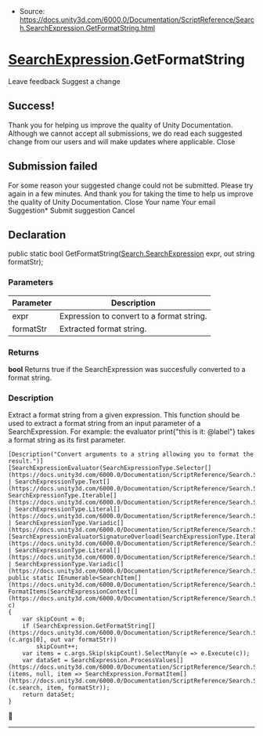 * Source: https://docs.unity3d.com/6000.0/Documentation/ScriptReference/Search.SearchExpression.GetFormatString.html

#  [SearchExpression](https://docs.unity3d.com/6000.0/Documentation/ScriptReference/Search.SearchExpression.html).GetFormatString
Leave feedback
Suggest a change
## Success!
Thank you for helping us improve the quality of Unity Documentation. Although we cannot accept all submissions, we do read each suggested change from our users and will make updates where applicable.
Close
## Submission failed
For some reason your suggested change could not be submitted. Please <a>try again</a> in a few minutes. And thank you for taking the time to help us improve the quality of Unity Documentation.
Close
Your name Your email Suggestion* Submit suggestion
Cancel
## Declaration
public static bool GetFormatString([Search.SearchExpression](https://docs.unity3d.com/6000.0/Documentation/ScriptReference/Search.SearchExpression.html) expr, out string formatStr); 
### Parameters
Parameter | Description  
---|---  
expr | Expression to convert to a format string.  
formatStr | Extracted format string.  
### Returns
**bool** Returns true if the SearchExpression was succesfully converted to a format string. 
### Description
Extract a format string from a given expression. This function should be used to extract a format string from an input parameter of a SearchExpression. For example: the evaluator print{"this is it: @label"} takes a format string as its first parameter.
```
[Description("Convert arguments to a string allowing you to format the result.")]
[SearchExpressionEvaluator(SearchExpressionType.Selector[](https://docs.unity3d.com/6000.0/Documentation/ScriptReference/Search.SearchExpressionType.Selector.html) | SearchExpressionType.Text[](https://docs.unity3d.com/6000.0/Documentation/ScriptReference/Search.SearchExpressionType.Text.html), SearchExpressionType.Iterable[](https://docs.unity3d.com/6000.0/Documentation/ScriptReference/Search.SearchExpressionType.Iterable.html) | SearchExpressionType.Literal[](https://docs.unity3d.com/6000.0/Documentation/ScriptReference/Search.SearchExpressionType.Literal.html) | SearchExpressionType.Variadic[](https://docs.unity3d.com/6000.0/Documentation/ScriptReference/Search.SearchExpressionType.Variadic.html))]
[SearchExpressionEvaluatorSignatureOverload(SearchExpressionType.Iterable[](https://docs.unity3d.com/6000.0/Documentation/ScriptReference/Search.SearchExpressionType.Iterable.html) | SearchExpressionType.Literal[](https://docs.unity3d.com/6000.0/Documentation/ScriptReference/Search.SearchExpressionType.Literal.html) | SearchExpressionType.Variadic[](https://docs.unity3d.com/6000.0/Documentation/ScriptReference/Search.SearchExpressionType.Variadic.html))]
public static IEnumerable<SearchItem[](https://docs.unity3d.com/6000.0/Documentation/ScriptReference/Search.SearchItem.html)> FormatItems(SearchExpressionContext[](https://docs.unity3d.com/6000.0/Documentation/ScriptReference/Search.SearchExpressionContext.html) c)
{
    var skipCount = 0;
    if (SearchExpression.GetFormatString[](https://docs.unity3d.com/6000.0/Documentation/ScriptReference/Search.SearchExpression.GetFormatString.html)(c.args[0], out var formatStr))
        skipCount++;
    var items = c.args.Skip(skipCount).SelectMany(e => e.Execute(c));
    var dataSet = SearchExpression.ProcessValues[](https://docs.unity3d.com/6000.0/Documentation/ScriptReference/Search.SearchExpression.ProcessValues.html)(items, null, item => SearchExpression.FormatItem[](https://docs.unity3d.com/6000.0/Documentation/ScriptReference/Search.SearchExpression.FormatItem.html)(c.search, item, formatStr));
    return dataSet;
}

```

* * *
